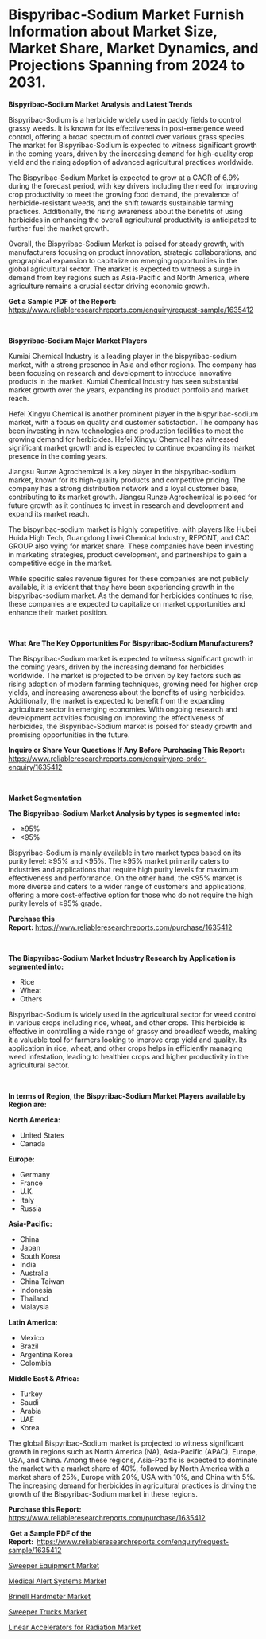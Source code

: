 <p><h1>Bispyribac-Sodium Market Furnish Information about Market Size, Market Share, Market Dynamics, and Projections Spanning from 2024 to 2031.</h1></p><p><strong>Bispyribac-Sodium Market Analysis and Latest Trends</strong></p>
<p><p>Bispyribac-Sodium is a herbicide widely used in paddy fields to control grassy weeds. It is known for its effectiveness in post-emergence weed control, offering a broad spectrum of control over various grass species. The market for Bispyribac-Sodium is expected to witness significant growth in the coming years, driven by the increasing demand for high-quality crop yield and the rising adoption of advanced agricultural practices worldwide.</p><p>The Bispyribac-Sodium Market is expected to grow at a CAGR of 6.9% during the forecast period, with key drivers including the need for improving crop productivity to meet the growing food demand, the prevalence of herbicide-resistant weeds, and the shift towards sustainable farming practices. Additionally, the rising awareness about the benefits of using herbicides in enhancing the overall agricultural productivity is anticipated to further fuel the market growth.</p><p>Overall, the Bispyribac-Sodium Market is poised for steady growth, with manufacturers focusing on product innovation, strategic collaborations, and geographical expansion to capitalize on emerging opportunities in the global agricultural sector. The market is expected to witness a surge in demand from key regions such as Asia-Pacific and North America, where agriculture remains a crucial sector driving economic growth.</p></p>
<p><strong>Get a Sample PDF of the Report:&nbsp;</strong> <a href="https://www.reliableresearchreports.com/enquiry/request-sample/1635412">https://www.reliableresearchreports.com/enquiry/request-sample/1635412</a></p>
<p>&nbsp;</p>
<p><strong>Bispyribac-Sodium Major Market Players</strong></p>
<p><p>Kumiai Chemical Industry is a leading player in the bispyribac-sodium market, with a strong presence in Asia and other regions. The company has been focusing on research and development to introduce innovative products in the market. Kumiai Chemical Industry has seen substantial market growth over the years, expanding its product portfolio and market reach.</p><p>Hefei Xingyu Chemical is another prominent player in the bispyribac-sodium market, with a focus on quality and customer satisfaction. The company has been investing in new technologies and production facilities to meet the growing demand for herbicides. Hefei Xingyu Chemical has witnessed significant market growth and is expected to continue expanding its market presence in the coming years.</p><p>Jiangsu Runze Agrochemical is a key player in the bispyribac-sodium market, known for its high-quality products and competitive pricing. The company has a strong distribution network and a loyal customer base, contributing to its market growth. Jiangsu Runze Agrochemical is poised for future growth as it continues to invest in research and development and expand its market reach.</p><p>The bispyribac-sodium market is highly competitive, with players like Hubei Huida High Tech, Guangdong Liwei Chemical Industry, REPONT, and CAC GROUP also vying for market share. These companies have been investing in marketing strategies, product development, and partnerships to gain a competitive edge in the market.</p><p>While specific sales revenue figures for these companies are not publicly available, it is evident that they have been experiencing growth in the bispyribac-sodium market. As the demand for herbicides continues to rise, these companies are expected to capitalize on market opportunities and enhance their market position.</p></p>
<p>&nbsp;</p>
<p><strong>What Are The Key Opportunities For Bispyribac-Sodium Manufacturers?</strong></p>
<p><p>The Bispyribac-Sodium market is expected to witness significant growth in the coming years, driven by the increasing demand for herbicides worldwide. The market is projected to be driven by key factors such as rising adoption of modern farming techniques, growing need for higher crop yields, and increasing awareness about the benefits of using herbicides. Additionally, the market is expected to benefit from the expanding agriculture sector in emerging economies. With ongoing research and development activities focusing on improving the effectiveness of herbicides, the Bispyribac-Sodium market is poised for steady growth and promising opportunities in the future.</p></p>
<p><strong>Inquire or Share Your Questions If Any Before Purchasing This Report:</strong> <a href="https://www.reliableresearchreports.com/enquiry/pre-order-enquiry/1635412">https://www.reliableresearchreports.com/enquiry/pre-order-enquiry/1635412</a></p>
<p>&nbsp;</p>
<p><strong>Market Segmentation</strong></p>
<p><strong>The Bispyribac-Sodium Market Analysis by types is segmented into:</strong></p>
<p><ul><li>≥95%</li><li><95%</li></ul></p>
<p><p>Bispyribac-Sodium is mainly available in two market types based on its purity level: ≥95% and <95%. The ≥95% market primarily caters to industries and applications that require high purity levels for maximum effectiveness and performance. On the other hand, the <95% market is more diverse and caters to a wider range of customers and applications, offering a more cost-effective option for those who do not require the high purity levels of ≥95% grade.</p></p>
<p><strong>Purchase this Report:&nbsp;</strong><a href="https://www.reliableresearchreports.com/purchase/1635412">https://www.reliableresearchreports.com/purchase/1635412</a></p>
<p>&nbsp;</p>
<p><strong>The Bispyribac-Sodium Market Industry Research by Application is segmented into:</strong></p>
<p><ul><li>Rice</li><li>Wheat</li><li>Others</li></ul></p>
<p><p>Bispyribac-Sodium is widely used in the agricultural sector for weed control in various crops including rice, wheat, and other crops. This herbicide is effective in controlling a wide range of grassy and broadleaf weeds, making it a valuable tool for farmers looking to improve crop yield and quality. Its application in rice, wheat, and other crops helps in efficiently managing weed infestation, leading to healthier crops and higher productivity in the agricultural sector.</p></p>
<p>&nbsp;</p>
<p><strong>In terms of Region, the Bispyribac-Sodium Market Players available by Region are:</strong></p>
<p>
    <p> <strong> North America: </strong>
        <ul>
            <li>United States</li>
            <li>Canada</li>
        </ul>
        </p> 
    <p> <strong> Europe: </strong>
        <ul>
            <li>Germany</li>
            <li>France</li>
            <li>U.K.</li>
            <li>Italy</li>
            <li>Russia</li>
        </ul>
        </p> 
    <p> <strong> Asia-Pacific: </strong>
        <ul>
            <li>China</li>
            <li>Japan</li>
            <li>South Korea</li>
            <li>India</li>
            <li>Australia</li>
            <li>China Taiwan</li>
            <li>Indonesia</li>
            <li>Thailand</li>
            <li>Malaysia</li>
        </ul>
        </p> 
    <p> <strong> Latin America: </strong>
        <ul>
            <li>Mexico</li>
            <li>Brazil</li>
            <li>Argentina Korea</li>
            <li>Colombia</li>
        </ul>
        </p> 
    <p> <strong> Middle East & Africa: </strong>
        <ul>
            <li>Turkey</li>
            <li>Saudi</li>
            <li>Arabia</li>
            <li>UAE</li>
            <li>Korea</li>
        </ul>
    </p>
    </p>
<p><p>The global Bispyribac-Sodium market is projected to witness significant growth in regions such as North America (NA), Asia-Pacific (APAC), Europe, USA, and China. Among these regions, Asia-Pacific is expected to dominate the market with a market share of 40%, followed by North America with a market share of 25%, Europe with 20%, USA with 10%, and China with 5%. The increasing demand for herbicides in agricultural practices is driving the growth of the Bispyribac-Sodium market in these regions.</p></p>
<p><strong>Purchase this Report: </strong><a href="https://www.reliableresearchreports.com/purchase/1635412">https://www.reliableresearchreports.com/purchase/1635412</a></p>
<p>&nbsp;<strong>Get a Sample PDF of the Report:&nbsp;&nbsp;</strong><a href="https://www.reliableresearchreports.com/enquiry/request-sample/1635412">https://www.reliableresearchreports.com/enquiry/request-sample/1635412</a></p>
<p><strong></strong></p>
<p><p><a href="https://issuu.com/reportprime-2/docs/sweeper-equipment-market-size-2030.pptx">Sweeper Equipment Market</a></p><p><a href="https://medium.com/@alicehanson1974/medical-alert-systems-market-trends-forecast-and-competitive-analysis-to-2031-cb7d3ddf45b6">Medical Alert Systems Market</a></p><p><a href="https://github.com/globismark/Market-Research-Report-List-1/blob/main/brinell-hardmeter-market.md">Brinell Hardmeter Market</a></p><p><a href="https://issuu.com/reportprime-2/docs/sweeper-trucks-market-size-2030.pptx">Sweeper Trucks Market</a></p><p><a href="https://medium.com/@alicehanson1974/linear-accelerators-for-radiation-market-analysis-its-cagr-market-segmentation-and-global-e496d3f9eb64">Linear Accelerators for Radiation Market</a></p></p>